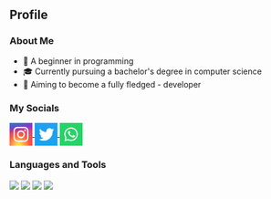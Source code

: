 ## Profile

### About Me
- 🐤 A beginner in programming
- 🎓 Currently pursuing a bachelor's degree in computer science
- 🚀 Aiming to become a fully fledged - developer

### My Socials
<a href="https://www.instagram.com/akun_si_albert/" target="_blank" rel="noopener noreferrer">
   <img src="https://github.com/edent/SuperTinyIcons/blob/master/images/svg/instagram.svg" width="40px" align="center" alt="instagram"/>
</a>

<a href="https://twitter.com/Alberthcheong" target="_blank" rel="noopener noreferrer">
   <img src="https://github.com/edent/SuperTinyIcons/blob/master/images/svg/twitter.svg" width="40px" align="center" alt="Twitter"/>
</a>

<a href="https://wa.me/6285156462870" target="_blank" rel = "noopener noreferrer">
   <img src="https://github.com/edent/SuperTinyIcons/blob/master/images/svg/whatsapp.svg" width="40px" align="center" alt="Whatsapp"/>
</a>

### Languages and Tools 

<img src="https://cdn.worldvectorlogo.com/logos/c.svg" width="40px" align="center"/> <img src="https://cdn.worldvectorlogo.com/logos/python-5.svg" width="40px" align="center"/> <img src="https://cdn.worldvectorlogo.com/logos/visual-studio-code-1.svg" width="40px" align="center"/> <img src="https://upload.wikimedia.org/wikipedia/commons/2/2c/Visual_Studio_Icon_2022.svg" width="40px" align="center" />
